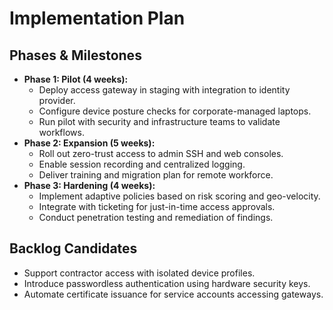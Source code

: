 # Implementation Plan

## Phases & Milestones
- **Phase 1: Pilot (4 weeks):**
  - Deploy access gateway in staging with integration to identity provider.
  - Configure device posture checks for corporate-managed laptops.
  - Run pilot with security and infrastructure teams to validate workflows.
- **Phase 2: Expansion (5 weeks):**
  - Roll out zero-trust access to admin SSH and web consoles.
  - Enable session recording and centralized logging.
  - Deliver training and migration plan for remote workforce.
- **Phase 3: Hardening (4 weeks):**
  - Implement adaptive policies based on risk scoring and geo-velocity.
  - Integrate with ticketing for just-in-time access approvals.
  - Conduct penetration testing and remediation of findings.

## Backlog Candidates
- Support contractor access with isolated device profiles.
- Introduce passwordless authentication using hardware security keys.
- Automate certificate issuance for service accounts accessing gateways.
